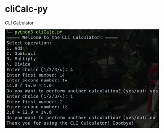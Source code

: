 # cliCalc-py
CLI Calculator

![preview](https://github.com/Shend19/cliCalc-py/blob/main/preview-cliCalc.png)
